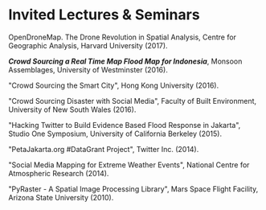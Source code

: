 # Invited Lectures & Seminars

OpenDroneMap. The Drone Revolution in Spatial Analysis, Centre for Geographic Analysis, Harvard University (2017).

***Crowd Sourcing a Real Time Map Flood Map for Indonesia***, Monsoon Assemblages, University of Westminster (2016).

"Crowd Sourcing the Smart City", Hong Kong University (2016).

"Crowd Sourcing Disaster with Social Media", Faculty of Built Environment, University of New South Wales (2016).

"Hacking Twitter to Build Evidence Based Flood Response in Jakarta", Studio One Symposium, University of California Berkeley (2015).

"PetaJakarta.org #DataGrant Project", Twitter Inc. (2014).

"Social Media Mapping for Extreme Weather Events", National Centre for Atmospheric Research (2014).

"PyRaster - A Spatial Image Processing Library", Mars Space Flight Facility, Arizona State University (2010).
